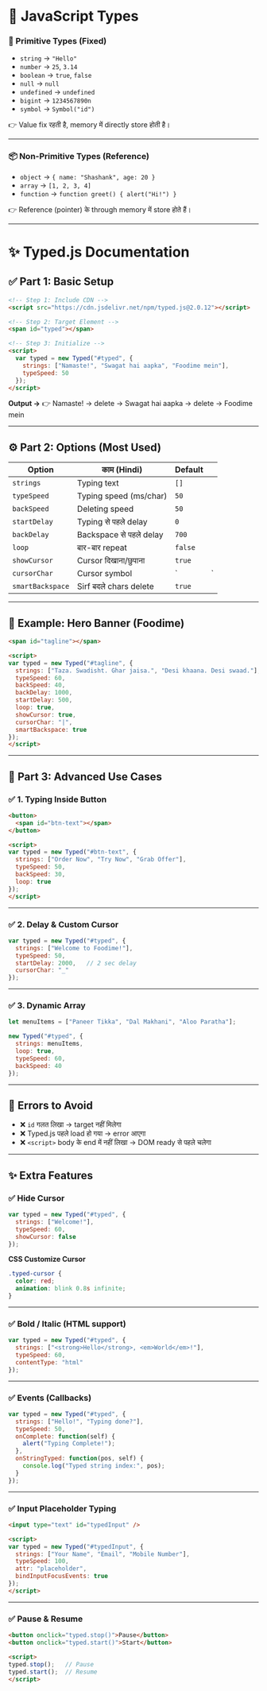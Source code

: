
# 📌 JavaScript Types

### 🔹 Primitive Types (Fixed)

* `string` → `"Hello"`
* `number` → `25`, `3.14`
* `boolean` → `true`, `false`
* `null` → `null`
* `undefined` → `undefined`
* `bigint` → `1234567890n`
* `symbol` → `Symbol("id")`

👉 Value fix रहती है, memory में directly store होती है।

---

### 📦 Non-Primitive Types (Reference)

* `object` → `{ name: "Shashank", age: 20 }`
* `array` → `[1, 2, 3, 4]`
* `function` → `function greet() { alert("Hi!") }`

👉 Reference (pointer) के through memory में store होते हैं।

---

# ✨ Typed.js Documentation

## ✅ Part 1: Basic Setup

```html
<!-- Step 1: Include CDN -->
<script src="https://cdn.jsdelivr.net/npm/typed.js@2.0.12"></script>

<!-- Step 2: Target Element -->
<span id="typed"></span>

<!-- Step 3: Initialize -->
<script>
  var typed = new Typed("#typed", {
    strings: ["Namaste!", "Swagat hai aapka", "Foodime mein"],
    typeSpeed: 50
  });
</script>
```

**Output →**
👉 Namaste! → delete → Swagat hai aapka → delete → Foodime mein

---

## ⚙️ Part 2: Options (Most Used)

| Option           | काम (Hindi)             | Default |    |
| ---------------- | ----------------------- | ------- | -- |
| `strings`        | Typing text             | `[]`    |    |
| `typeSpeed`      | Typing speed (ms/char)  | `50`    |    |
| `backSpeed`      | Deleting speed          | `50`    |    |
| `startDelay`     | Typing से पहले delay    | `0`     |    |
| `backDelay`      | Backspace से पहले delay | `700`   |    |
| `loop`           | बार-बार repeat          | `false` |    |
| `showCursor`     | Cursor दिखाना/छुपाना    | `true`  |    |
| `cursorChar`     | Cursor symbol           | \`      | \` |
| `smartBackspace` | Sirf बदले chars delete  | `true`  |    |

---

## 🧪 Example: Hero Banner (Foodime)

```html
<span id="tagline"></span>

<script>
var typed = new Typed("#tagline", {
  strings: ["Taza. Swadisht. Ghar jaisa.", "Desi khaana. Desi swaad."],
  typeSpeed: 60,
  backSpeed: 40,
  backDelay: 1000,
  startDelay: 500,
  loop: true,
  showCursor: true,
  cursorChar: "|",
  smartBackspace: true
});
</script>
```

---

## 🎯 Part 3: Advanced Use Cases

### ✅ 1. Typing Inside Button

```html
<button>
  <span id="btn-text"></span>
</button>

<script>
var typed = new Typed("#btn-text", {
  strings: ["Order Now", "Try Now", "Grab Offer"],
  typeSpeed: 50,
  backSpeed: 30,
  loop: true
});
</script>
```

---

### ✅ 2. Delay & Custom Cursor

```javascript
var typed = new Typed("#typed", {
  strings: ["Welcome to Foodime!"],
  typeSpeed: 50,
  startDelay: 2000,   // 2 sec delay
  cursorChar: "_"
});
```

---

### ✅ 3. Dynamic Array

```javascript
let menuItems = ["Paneer Tikka", "Dal Makhani", "Aloo Paratha"];

new Typed("#typed", {
  strings: menuItems,
  loop: true,
  typeSpeed: 60,
  backSpeed: 40
});
```

---

## 🚫 Errors to Avoid

* ❌ `id` गलत लिखा → target नहीं मिलेगा
* ❌ Typed.js पहले load हो गया → error आएगा
* ❌ `<script>` body के end में नहीं लिखा → DOM ready से पहले चलेगा

---

## ✨ Extra Features

### ✅ Hide Cursor

```javascript
var typed = new Typed("#typed", {
  strings: ["Welcome!"],
  typeSpeed: 60,
  showCursor: false
});
```

**CSS Customize Cursor**

```css
.typed-cursor {
  color: red;
  animation: blink 0.8s infinite;
}
```

---

### ✅ Bold / Italic (HTML support)

```javascript
var typed = new Typed("#typed", {
  strings: ["<strong>Hello</strong>, <em>World</em>!"],
  typeSpeed: 60,
  contentType: "html"
});
```

---

### ✅ Events (Callbacks)

```javascript
var typed = new Typed("#typed", {
  strings: ["Hello!", "Typing done?"],
  typeSpeed: 50,
  onComplete: function(self) {
    alert("Typing Complete!");
  },
  onStringTyped: function(pos, self) {
    console.log("Typed string index:", pos);
  }
});
```

---

### ✅ Input Placeholder Typing

```html
<input type="text" id="typedInput" />

<script>
var typed = new Typed("#typedInput", {
  strings: ["Your Name", "Email", "Mobile Number"],
  typeSpeed: 100,
  attr: "placeholder",
  bindInputFocusEvents: true
});
</script>
```

---

### ✅ Pause & Resume

```html
<button onclick="typed.stop()">Pause</button>
<button onclick="typed.start()">Start</button>

<script>
typed.stop();   // Pause
typed.start();  // Resume
</script>
```
